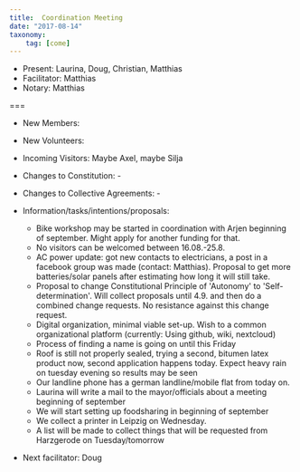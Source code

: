 ```yaml
---
title:  Coordination Meeting
date: "2017-08-14"
taxonomy:
    tag: [come]
---
```


- Present: Laurina, Doug, Christian, Matthias
- Facilitator: Matthias
- Notary: Matthias

===

- New Members:
- New Volunteers:
- Incoming Visitors: Maybe Axel, maybe Silja
- Changes to Constitution: -
- Changes to Collective Agreements: -
- Information/tasks/intentions/proposals:
  - Bike workshop may be started in coordination with Arjen beginning of september. Might apply for another funding for that.
  - No visitors can be welcomed between 16.08.-25.8.
  - AC power update: got new contacts to electricians, a post in a facebook group was made (contact: Matthias). Proposal to get more batteries/solar panels after estimating how long it will still take.
  - Proposal to change Constitutional Principle of 'Autonomy' to 'Self-determination'. Will collect proposals until 4.9. and then do a combined change requests. No resistance against this change request.
  - Digital organization, minimal viable set-up. Wish to a common organizational platform (currently: Using github, wiki, nextcloud)
  - Process of finding a name is going on until this Friday
  - Roof is still not properly sealed, trying a second, bitumen latex product now, second application happens today. Expect heavy rain on tuesday evening so results may be seen
  - Our landline phone has a german landline/mobile flat from today on.
  - Laurina will write a mail to the mayor/officials about a meeting beginning of september
  - We will start setting up foodsharing in beginning of september
  - We collect a printer in Leipzig on Wednesday.
  - A list will be made to collect things that will be requested from Harzgerode on Tuesday/tomorrow


- Next facilitator: Doug
